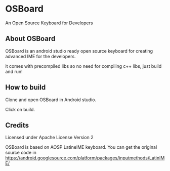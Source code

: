 # OSBoard
An Open Source Keyboard for Developers


## About OSBoard

OSBoard is an android studio ready open source keyboard for creating advanced IME for the developers.

it comes with precompiled libs so no need for compiling c++ libs, just build and run!




## How to build

Clone and open OSBoard in Android studio.

Click on build.



## Credits

Licensed under Apache License Version 2

OSBoard is based on AOSP LatineIME keyboard. You can get the original source code in https://android.googlesource.com/platform/packages/inputmethods/LatinIME/
